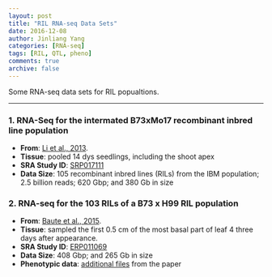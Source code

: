 ```yaml
---
layout: post
title: "RIL RNA-seq Data Sets"
date: 2016-12-08
author: Jinliang Yang
categories: [RNA-seq]  
tags: [RIL, QTL, pheno]  
comments: true  
archive: false
---
```





Some RNA-seq data sets for RIL popualtions.


------

### 1. RNA-Seq for the intermated B73xMo17 recombinant inbred line population

- **From**: [Li et al., 2013](http://journals.plos.org/plosgenetics/article?id=10.1371/journal.pgen.1003202).
- **Tissue**: pooled 14 dys seedlings, including the shoot apex  
- **SRA Study ID**: [SRP017111](https://trace.ncbi.nlm.nih.gov/Traces/sra/?study=SRP017111)
- **Data Size**: 105 recombinant inbred lines (RILs) from the IBM population; 2.5 billion reads; 620 Gbp; and 380 Gb in size



### 2. RNA-seq for the 103 RILs of a B73 x H99 RIL population

- **From**: [Baute et al., 2015](http://genomebiology.biomedcentral.com/articles/10.1186/s13059-015-0735-9).
- **Tissue**: sampled the first 0.5 cm of the most basal part of leaf 4 three days after appearance.
- **SRA Study ID**: [ERP011069](https://trace.ncbi.nlm.nih.gov/Traces/sra/?study=ERP011069)
- **Data Size**: 408 Gbp; and 265 Gb in size
- **Phenotypic data**: [additional files](https://static-content.springer.com/esm/art%3A10.1186%2Fs13059-015-0735-9/MediaObjects/13059_2015_735_MOESM3_ESM.xlsx) from the paper
